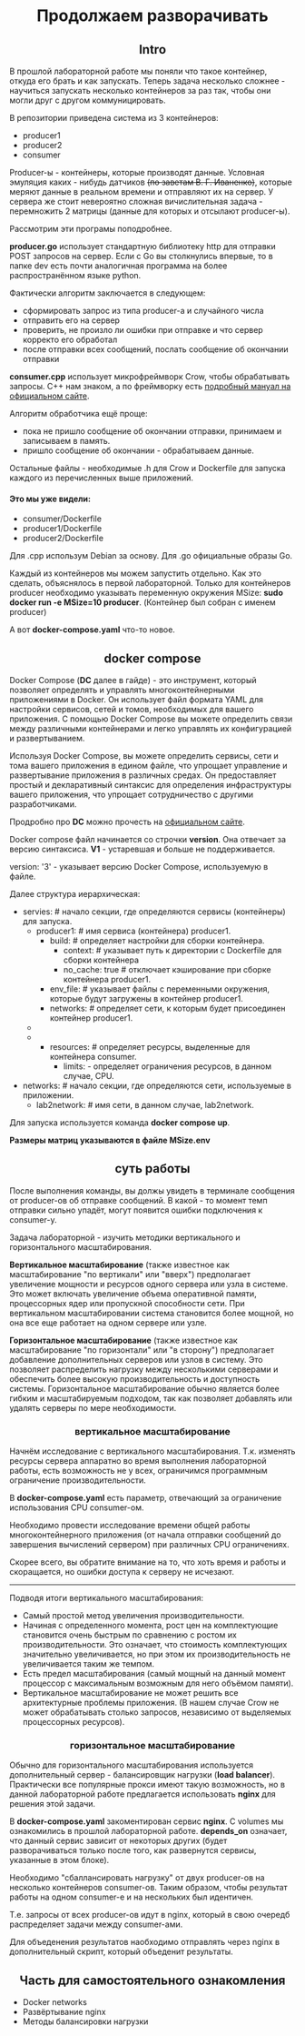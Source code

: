 # <div align="center"> Продолжаем разворачивать


## <div align="center"> Intro 

В прошлой лабораторной работе мы поняли что такое контейнер, откуда его брать и как запускать. Теперь задача несколько сложнее - научиться запускать несколько контейнеров за раз так, чтобы они могли друг с другом коммуницировать.

В репозитории приведена система из 3 контейнеров:
- producer1
- producer2
- consumer

Producer-ы - контейнеры, которые производят данные. Условная эмуляция каких - нибудь датчиков ~~(по заветам В. Г. Иваненко)~~, которые меряют данные в реальном времени и отправляют их на сервер. У сервера же стоит невероятно сложная вичислительная задача - перемножить 2 матрицы (данные для которых и отсылают producer-ы).

Рассмотрим эти програмы поподробнее.

**producer.go** использует стандартную библиотеку http для отправки POST запросов на сервер. Если с Go вы столкнулись впервые, то в папке dev есть почти аналогичная программа на более распространённом языке python.

Фактически алгоритм заключается в следующем:
- сформировать запрос из типа producer-а и случайного числа
- отправить его на сервер
- проверить, не произло ли ошибки при отправке и что сервер корректо его обработал
- после отправки всех сообщений, послать сообщение об окончании отправки

**consumer.cpp** использует микрофреймворк Crow, чтобы обрабатывать запросы. С++ нам знаком, а по фреймворку есть [подробный мануал на официальном сайте](https://crowcpp.org/master/). 

Алгоритм обработчика ещё проще:
- пока не пришло сообщение об окончании отправки, принимаем и записываем в память.
- пришло сообщение об окончании - обрабатываем данные.

Остальные файлы - необходимые .h для Crow и Dockerfile для запуска каждого из перечисленных выше приложений.

#### Это мы уже видели:
- consumer/Dockerfile
- producer1/Dockerfile
- producer2/Dockerfile

Для .cpp использум Debian за основу. Для .go официальные образы Go.

Каждый из контейнеров мы можем запустить отдельно. Как это сделать, объяснялось в первой лабораторной. Только для контейнеров producer необходимо указывать переменную окружения MSize: **sudo docker run -e MSize=10 producer**. (Контейнер был собран с именем producer)

А вот **docker-compose.yaml** что-то новое.

## <div align="center"> docker compose 

Docker Compose (**DC** далее в гайде) - это инструмент, который позволяет определять и управлять многоконтейнерными приложениями в Docker. Он использует файл формата YAML для настройки сервисов, сетей и томов, необходимых для вашего приложения. С помощью Docker Compose вы можете определить связи между различными контейнерами и легко управлять их конфигурацией и развертыванием.

Используя Docker Compose, вы можете определить сервисы, сети и тома вашего приложения в едином файле, что упрощает управление и развертывание приложения в различных средах. Он предоставляет простый и декларативный синтаксис для определения инфраструктуры вашего приложения, что упрощает сотрудничество с другими разработчиками.

Продробно про **DC** можно прочесть на [официальном сайте](https://docs.docker.com/compose/).

Docker compose файл начинается со строчки **version**. Она отвечает за версию синтаксиса. **V1** - устаревшая и больше не поддерживается.

version: '3' - указывает версию Docker Compose, используемую в файле.

Далее структура иерархическая:
- servies: # начало секции, где определяются сервисы (контейнеры) для запуска.
  - producer1: # имя сервиса (контейнера) producer1.
    - build: # определяет настройки для сборки контейнера.
      - context: # указывает путь к директории с Dockerfile для сборки контейнера
      - no_cache: true # отключает кэширование при сборке контейнера producer1.
    - env_file: # указывает файлы с переменными окружения, которые будут загружены в контейнер producer1. 
    - networks: # определяет сети, к которым будет присоединен контейнер producer1.
  -
  -
    - resources: # определяет ресурсы, выделенные для контейнера consumer.
      - limits: - определяет ограничения ресурсов, в данном случае, CPU.
- networks: # начало секции, где определяются сети, используемые в приложении.
  - lab2network: # имя сети, в данном случае, lab2network.

Для запуска используется команда **docker compose up**.

**Размеры матриц указываются в файле MSize.env**

## <div align="center"> суть работы

После выполнения команды, вы должы увидеть в терминале сообщения от producer-ов об отправке сообщений. В какой - то момент темп отправки сильно упадёт, могут появится ошибки подключения к consumer-у. 

Задача лабораторной - изучить методики вертикального и горизонтального масштабирования.

**Вертикальное масштабирование** (также известное как масштабирование "по вертикали" или "вверх") предполагает увеличение мощности и ресурсов одного сервера или узла в системе. Это может включать увеличение объема оперативной памяти, процессорных ядер или пропускной способности сети. При вертикальном масштабировании система становится более мощной, но она все еще работает на одном сервере или узле.

**Горизонтальное масштабирование** (также известное как масштабирование "по горизонтали" или "в сторону") предполагает добавление дополнительных серверов или узлов в систему. Это позволяет распределить нагрузку между несколькими серверами и обеспечить более высокую производительность и доступность системы. Горизонтальное масштабирование обычно является более гибким и масштабируемым подходом, так как позволяет добавлять или удалять серверы по мере необходимости.

### <div align="center"> вертикальное масштабирование

Начнём исследование с вертикального масштабирования. Т.к. изменять ресурсы сервера аппаратно во время выполнения лабораторной работы, есть возможность не у всех, ограничимся программным ограничение производительности.

В **docker-compose.yaml** есть параметр, отвечающий за ограничение использования CPU consumer-ом.

Необходимо провести исследование времени общей работы многоконтейнерного приложения (от начала отправки сообщений до завершения вычислений сервером) при различных CPU ограничениях.

Скорее всего, вы обратите внимание на то, что хоть время и работы и скоращается, но ошибки доступа к серверу не исчезают.

---

Подводя итоги вертикального масштабирования:
- Самый простой метод увеличения производительности.
- Начиная с определенного момента, рост цен на комплектующие становится очень быстрым по сравнению с ростом их производительности. Это означает, что стоимость комплектующих значительно увеличивается, но при этом их производительность не увеличивается таким же темпом.
- Есть предел масштабирования (самый мощный на данный момент процессор с максимальным возможным для него объёмом памяти).
- Вертикальное масштабирование не может решить все архитектурные проблемы приложения. (В нашем случае Crow не может обрабатывать столько запросов, независимо от выделяемых процессорных ресурсов).

### <div align="center"> горизонтальное масштабирование

Обычно для горизонтального масштабирования используется дополнительный сервер - балансировщик нагрузки (**load balancer**). Практически все популярные прокси имеют такую возможность, но в данной лабораторной работе предлагается использовать **nginx** для решения этой задачи. 

В **docker-compose.yaml** закоментирован сервис **nginx**. С volumes мы ознакомились в прошлой лабораторной работе. **depends_on** означает, что данный сервис зависит от некоторых других (будет разворачиваться только после того, как развернутся сервисы, указанные в этом блоке).

Необходимо "сбаллансировать нагрузку" от двух producer-ов на несколько контейнеров consumer-ов. Таким образом, чтобы результат работы на одном consumer-e и на нескольких был идентичен. 

Т.е. запросы от всех producer-ов идут в nginx, который в свою очередб распределяет задачи между consumer-ами.

Для объеденения результатов наобходимо отправлять через nginx в дополнительный скрипт, который объеденит результаты.

## <div align="center">  Часть для самостоятельного ознакомления

- Docker networks
- Развёртывание nginx
- Методы балансировки нагрузки
